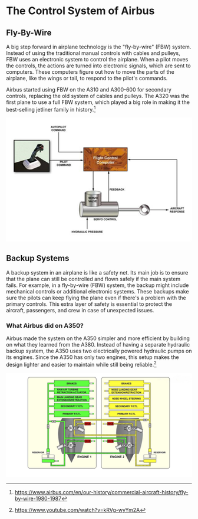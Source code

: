 # The Control System of Airbus

## Fly-By-Wire

A big step forward in airplane technology is the "fly-by-wire" (FBW) system. Instead of using the traditional manual controls with cables and pulleys, FBW uses an electronic system to control the airplane. When a pilot moves the controls, the actions are turned into electronic signals, which are sent to computers. These computers figure out how to move the parts of the airplane, like the wings or tail, to respond to the pilot's commands.

Airbus started using FBW on the A310 and A300-600 for secondary controls, replacing the old system of cables and pulleys. The A320 was the first plane to use a full FBW system, which played a big role in making it the best-selling jetliner family in history.[^1]

![FBW-System](../../assets/control/fbw.jpg)

## Backup Systems

A backup system in an airplane is like a safety net. Its main job is to ensure that the plane can still be controlled and flown safely if the main system fails. For example, in a fly-by-wire (FBW) system, the backup might include mechanical controls or additional electronic systems. These backups make sure the pilots can keep flying the plane even if there's a problem with the primary controls. This extra layer of safety is essential to protect the aircraft, passengers, and crew in case of unexpected issues.

### What Airbus did on A350?

Airbus made the system on the A350 simpler and more efficient by building on what they learned from the A380. Instead of having a separate hydraulic backup system, the A350 uses two electrically powered hydraulic pumps on its engines. Since the A350 has only two engines, this setup makes the design lighter and easier to maintain while still being reliable.[^2]

![350-backup](../../assets/control/350-backup.jpg)

[^1]: https://www.airbus.com/en/our-history/commercial-aircraft-history/fly-by-wire-1980-1987
[^2]: https://www.youtube.com/watch?v=kRVg-wyYm2A